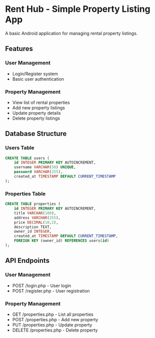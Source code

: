 # Rent Hub - Simple Property Listing App

A basic Android application for managing rental property listings.

## Features

### User Management
- Login/Register system
- Basic user authentication

### Property Management
- View list of rental properties
- Add new property listings
- Update property details
- Delete property listings

## Database Structure

### Users Table
```sql
CREATE TABLE users (
    id INTEGER PRIMARY KEY AUTOINCREMENT,
    username VARCHAR(50) UNIQUE,
    password VARCHAR(255),
    created_at TIMESTAMP DEFAULT CURRENT_TIMESTAMP
);
```

### Properties Table
```sql
CREATE TABLE properties (
    id INTEGER PRIMARY KEY AUTOINCREMENT,
    title VARCHAR(100),
    address VARCHAR(255),
    price DECIMAL(10,2),
    description TEXT,
    owner_id INTEGER,
    created_at TIMESTAMP DEFAULT CURRENT_TIMESTAMP,
    FOREIGN KEY (owner_id) REFERENCES users(id)
);
```

## API Endpoints

### User Management
- POST /login.php - User login
- POST /register.php - User registration

### Property Management
- GET /properties.php - List all properties
- POST /properties.php - Add new property
- PUT /properties.php - Update property
- DELETE /properties.php - Delete property
